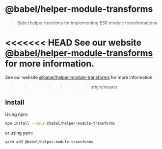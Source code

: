 # @babel/helper-module-transforms

> Babel helper functions for implementing ES6 module transformations

<<<<<<< HEAD
See our website [@babel/helper-module-transforms](https://babeljs.io/docs/babel-helper-module-transforms) for more information.
=======
See our website [@babel/helper-module-transforms](https://babeljs.io/docs/en/babel-helper-module-transforms) for more information.
>>>>>>> origin/master

## Install

Using npm:

```sh
npm install --save @babel/helper-module-transforms
```

or using yarn:

```sh
yarn add @babel/helper-module-transforms
```
